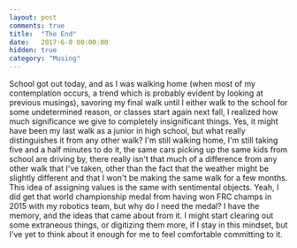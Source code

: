 ```yaml
---
layout: post
comments: true
title:  "The End"
date:   2017-6-8 00:00:00
hidden: true
category: "Musing"
---
```


School got out today, and as I was walking home (when most of my contemplation occurs, a trend which is probably evident by looking at previous musings), savoring my final walk until I either walk to the school for some undetermined reason, or classes start again next fall, I realized how much significance we give to completely insignificant things. Yes, it might have been my last walk as a junior in high school, but what really distinguishes it from any other walk? I'm still walking home, I'm still taking five and a half minutes to do it, the same cars picking up the same kids from school are driving by, there really isn't that much of a difference from any other walk that I've taken, other than the fact that the weather might be slightly different and that I won't be making the same walk for a few months. This idea of assigning values is the same with sentimental objects. Yeah, I did get that world championship medal from having won FRC champs in 2015 with my robotics team, but why do I need the medal? I have the memory, and the ideas that came about from it. I might start clearing out some extraneous things, or digitizing them more, if I stay in this mindset, but I've yet to think about it enough for me to feel comfortable committing to it. 
